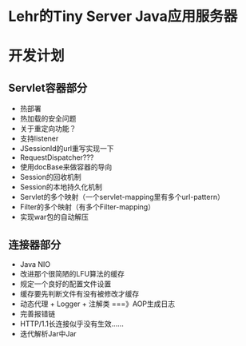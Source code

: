# Lehr的Tiny Server Java应用服务器

# 开发计划

## Servlet容器部分
- 热部署
- 热加载的安全问题
- 关于重定向功能？
- 支持listener
- JSessionId的url重写实现一下
- RequestDispatcher???
- 使用docBase来做容器的导向
- Session的回收机制
- Session的本地持久化机制
- Servlet的多个映射（一个servlet-mapping里有多个url-pattern）
- Filter的多个映射（有多个Filter-mapping）
- 实现war包的自动解压
## 连接器部分
- Java NIO
- 改进那个很简陋的LFU算法的缓存
- 规定一个良好的配置文件设置
- 缓存要先判断文件有没有被修改才缓存
-  动态代理 + Logger + 注解类  ===》AOP生成日志
- 完善报错链
- HTTP/1.1长连接似乎没有生效......
- 迭代解析Jar中Jar